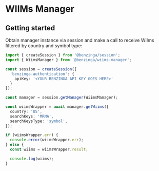 # WIIMs Manager

## Getting started

Obtain manager instance via session and make a call to receive WIIms filtered by country and symbol type:

```ts
import { createSession } from '@benzinga/session';
import { WiimsManager } from '@benzinga/wiims-manager';

const session = createSession({
  'benzinga-authentication': {
    apiKey: '<YOUR BENZINGA API KEY GOES HERE>'
  }
});

const manager = session.getManager(WiimsManager);

const wiimsWrapper = await manager.getWiims({
  country: 'US',
  searchKeys: 'MRNA',
  searchKeysType: 'symbol',
});

if (wiimsWrapper.err) {
  console.error(wiimsWrapper.err);
} else {
  const wiims = wiimsWrapper.result;

  console.log(wiims);
}
```